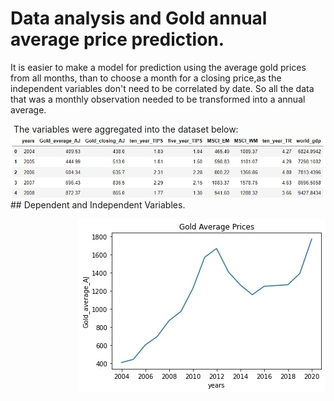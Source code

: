 # Data analysis and Gold annual average price prediction.

  
<div>
    <div>
        <p>It is easier to make a model for prediction using the average gold prices from all months, than to choose a month for a closing price,as the independent variables don't need to be correlated by date. So all the data that was a monthly observation needed to be transformed into a annual average.
        </p>
        <p style="margin: 5px">The variables were aggregated into the dataset below:</p>
        <img src="./images/image2.jpg">
    </div>
</div>
## Dependent and Independent Variables.
<div>
    <div>
        <div>
            <p></p>
        </div>
        <img src="./images/image10.jpg" style="float: right;">
    </div>
</div>

